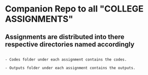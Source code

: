 # Companion Repo to all "COLLEGE ASSIGNMENTS"

## Assignments are distributed into there respective directories named accordingly

```

- Codes folder under each assignment contains the codes.

- Outputs folder under each assignment contains the outputs.
```
